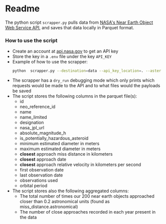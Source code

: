# Readme

The python script `scrapper.py` pulls data from [NASA's Near Earth Object Web Service API](https://api.nasa.gov), and saves that data locally in Parquet format.

### How to use the script
- Create an account at [api.nasa.gov](https://api.nasa.gov) to get an API key
- Store the key in a `.env` file under the key `API_KEY`
- Example of how to use the scrapper:
    ```bash
    python  scrapper.py --destination=data --api_key_location=. --asteroids=20 --file_batch_size=20 --request_size=20
    ```
- The  scrapper has a `dry_run` debugging mode which  only prints  which requests would be made to the API and to what files would
    the payloads be saved
- The script stores the following columns in the parquet file(s):
    - id
    - neo_reference_id
    - name
    - name_limited
    - designation
    - nasa_jpl_url
    - absolute_magnitude_h
    - is_potentially_hazardous_asteroid
    - minimum estimated diameter in meters
    - maximum estimated diameter in meters
    - **closest** approach miss distance in kilometers
    - **closest** approach date
    - **closest** approach relative velocity in kilometers per second
    - first observation date
    - last observation date
    - observations used
    - orbital period
- The script stores also the following aggregated columns:
    - The total number of times our 200 near earth objects approached closer than 0.2 astronomical units (found as miss_distance.astronomical)
    - The number of close approaches recorded in each year present in the data
